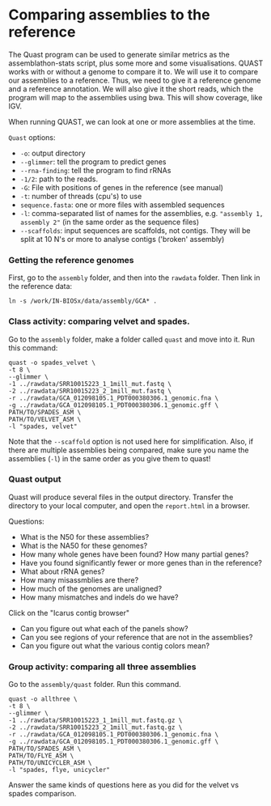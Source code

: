 # Comparing assemblies to the reference

The Quast program can be used to generate similar metrics as the
assemblathon-stats script, plus some more and some visualisations.
QUAST works with or without a genome to compare it to. We will use it to
compare our assemblies to a reference. Thus, we need to give it a
reference genome and a reference annotation. We will also give it the
short reads, which the program will map to the assemblies using bwa.
This will show coverage, like IGV.

When running QUAST, we can look at one or more assemblies at the time.

`Quast` options:

* `-o`: output directory
* `--glimmer`: tell the program to predict genes
* `--rna-finding`: tell the program to find rRNAs
* `-1/2`: path to the reads.
* `-G`: File with positions of genes in the reference (see manual)
* `-t`: number of threads (cpu's) to use
* `sequence.fasta`: one or more files with assembled sequences
* `-l`:  comma-separated list of names for the assemblies, e.g. `"assembly 1,
assembly 2"` (in the same order as the sequence files)
* `--scaffolds`: input sequences are scaffolds, not contigs. They will be split
at 10 N's or more to analyse contigs ('broken' assembly)

[See the manual for information on the output of Quast]:
(http://quast.sourceforge.net/docs/manual.html#sec3)

### Getting the reference genomes

First, go to the `assembly` folder, and then into the `rawdata` folder.
Then link in the reference data:

```
ln -s /work/IN-BIOSx/data/assembly/GCA* .
```

### Class activity: comparing velvet and spades. 

Go to the `assembly` folder, make a folder called `quast` and move into it. Run this command:

```
quast -o spades_velvet \
-t 8 \
--glimmer \
-1 ../rawdata/SRR10015223_1_1mill_mut.fastq \
-2 ../rawdata/SRR10015223_2_1mill_mut.fastq \
-r ../rawdata/GCA_012098105.1_PDT000380306.1_genomic.fna \
-g ../rawdata/GCA_012098105.1_PDT000380306.1_genomic.gff \
PATH/TO/SPADES_ASM \
PATH/TO/VELVET_ASM \
-l "spades, velvet"
```
Note that the `--scaffold` option is not used here for simplification. Also,
if there are multiple assemblies being compared, make sure you name the
assemblies (`-l`) in the same order as you give them to quast!

### Quast output
Quast will produce several files in the output directory. Transfer the directory
to your local computer, and open the `report.html` in a browser.

Questions:
  * What is the N50 for these assemblies?
  * What is the NA50 for these genomes?
  * How many whole genes have been found? How many partial genes?
  * Have you found significantly fewer or more genes than in the reference?
  * What about rRNA genes?
  * How many misassmblies are there?
  * How much of the genomes are unaligned?
  * How many mismatches and indels do we have?

Click on the "Icarus contig browser"
  * Can you figure out what each of the panels show?
  * Can you see regions of your reference that are not in the assemblies?
  * Can you figure out what the various contig colors mean?

### Group activity: comparing all three assemblies

Go to the `assembly/quast` folder. Run this command.

```
quast -o allthree \
-t 8 \
--glimmer \
-1 ../rawdata/SRR10015223_1_1mill_mut.fastq.gz \
-2 ../rawdata/SRR10015223_2_1mill_mut.fastq.gz \
-r ../rawdata/GCA_012098105.1_PDT000380306.1_genomic.fna \
-g ../rawdata/GCA_012098105.1_PDT000380306.1_genomic.gff \
PATH/TO/SPADES_ASM \
PATH/TO/FLYE_ASM \
PATH/TO/UNICYCLER_ASM \
-l "spades, flye, unicycler"
```

Answer the same kinds of questions here as you did for the velvet vs spades comparison.
